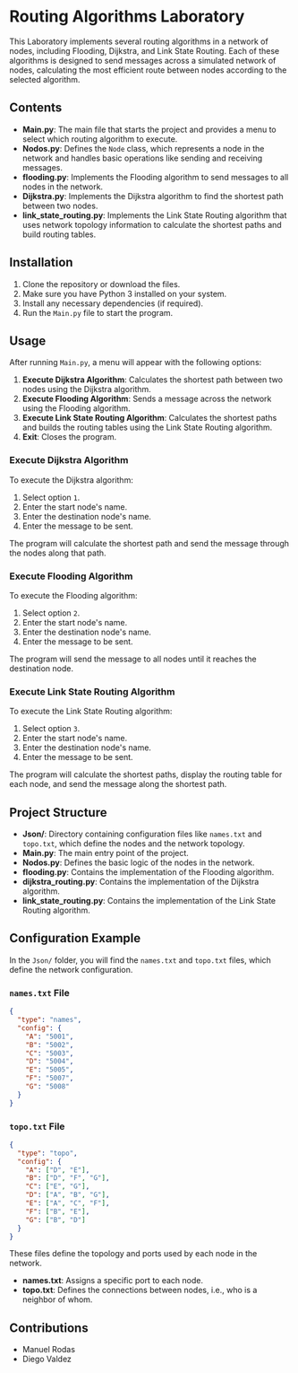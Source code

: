 # Routing Algorithms Laboratory 

This Laboratory  implements several routing algorithms in a network of nodes, including Flooding, Dijkstra, and Link State Routing. Each of these algorithms is designed to send messages across a simulated network of nodes, calculating the most efficient route between nodes according to the selected algorithm.

## Contents

- **Main.py**: The main file that starts the project and provides a menu to select which routing algorithm to execute.
- **Nodos.py**: Defines the `Node` class, which represents a node in the network and handles basic operations like sending and receiving messages.
- **flooding.py**: Implements the Flooding algorithm to send messages to all nodes in the network.
- **Dijkstra.py**: Implements the Dijkstra algorithm to find the shortest path between two nodes.
- **link_state_routing.py**: Implements the Link State Routing algorithm that uses network topology information to calculate the shortest paths and build routing tables.

## Installation

1. Clone the repository or download the files.
2. Make sure you have Python 3 installed on your system.
3. Install any necessary dependencies (if required).
4. Run the `Main.py` file to start the program.

## Usage

After running `Main.py`, a menu will appear with the following options:

1. **Execute Dijkstra Algorithm**: Calculates the shortest path between two nodes using the Dijkstra algorithm.
2. **Execute Flooding Algorithm**: Sends a message across the network using the Flooding algorithm.
3. **Execute Link State Routing Algorithm**: Calculates the shortest paths and builds the routing tables using the Link State Routing algorithm.
4. **Exit**: Closes the program.

### Execute Dijkstra Algorithm

To execute the Dijkstra algorithm:

1. Select option `1`.
2. Enter the start node's name.
3. Enter the destination node's name.
4. Enter the message to be sent.

The program will calculate the shortest path and send the message through the nodes along that path.

### Execute Flooding Algorithm

To execute the Flooding algorithm:

1. Select option `2`.
2. Enter the start node's name.
3. Enter the destination node's name.
4. Enter the message to be sent.

The program will send the message to all nodes until it reaches the destination node.

### Execute Link State Routing Algorithm

To execute the Link State Routing algorithm:

1. Select option `3`.
2. Enter the start node's name.
3. Enter the destination node's name.
4. Enter the message to be sent.

The program will calculate the shortest paths, display the routing table for each node, and send the message along the shortest path.

## Project Structure

- **Json/**: Directory containing configuration files like `names.txt` and `topo.txt`, which define the nodes and the network topology.
- **Main.py**: The main entry point of the project.
- **Nodos.py**: Defines the basic logic of the nodes in the network.
- **flooding.py**: Contains the implementation of the Flooding algorithm.
- **dijkstra_routing.py**: Contains the implementation of the Dijkstra algorithm.
- **link_state_routing.py**: Contains the implementation of the Link State Routing algorithm.

## Configuration Example

In the `Json/` folder, you will find the `names.txt` and `topo.txt` files, which define the network configuration.

### `names.txt` File

```json
{
  "type": "names",
  "config": {
    "A": "5001",
    "B": "5002",
    "C": "5003",
    "D": "5004",
    "E": "5005",
    "F": "5007",
    "G": "5008"
  }
}


```
### `topo.txt` File

```json
{
  "type": "topo",
  "config": {
    "A": ["D", "E"],
    "B": ["D", "F", "G"],
    "C": ["E", "G"],
    "D": ["A", "B", "G"],
    "E": ["A", "C", "F"],
    "F": ["B", "E"],
    "G": ["B", "D"]
  }
}
```

These files define the topology and ports used by each node in the network.

- **names.txt**: Assigns a specific port to each node.
- **topo.txt**: Defines the connections between nodes, i.e., who is a neighbor of whom.

## Contributions
- Manuel Rodas
- Diego Valdez






